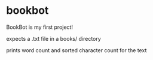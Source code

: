 # bookbot
BookBot is my first project!

expects a .txt file in a books/ directory

prints word count and sorted character count for the text
